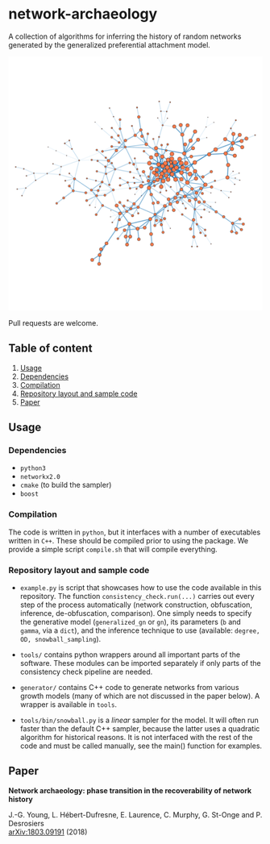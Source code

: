 # network-archaeology

A collection of algorithms for inferring the history of random networks generated by the generalized preferential  attachment model.


![](splash.png)

Pull requests are welcome.


## Table of content

1. [Usage](#usage)
  1. [Dependencies](#dependencies)
  2. [Compilation](#compilation)
  3. [Repository layout and sample code](#repository-layout-and-sample-code)
2. [Paper](#paper)


## Usage

### Dependencies

* `python3`
* `networkx2.0`
* `cmake` (to build the sampler)
* `boost`

### Compilation

The code is written in `python`, but it interfaces with a number of executables written in `C++`.
These should be compiled prior to using the package.
We provide a simple script `compile.sh` that will compile everything.

### Repository layout and sample code

* `example.py` is script that showcases how to use the code available in this repository. The function `consistency_check.run(...)` carries out every step of the process automatically (network construction, obfuscation, inference, de-obfuscation, comparison). One simply needs to specify the generative model (`generalized_gn` or `gn`), its parameters (`b` and `gamma`, via a `dict`), and the inference technique to use (available: `degree, OD, snowball_sampling`).

* `tools/` contains python wrappers around all important parts of the software. These modules can be imported separately if only parts of the consistency check pipeline are needed.

* `generator/` contains C++ code to generate networks from various growth models (many of which are not discussed in the paper below). A wrapper is available in `tools`.

* `tools/bin/snowball.py` is a *linear* sampler for the model. It will often run faster than the default C++ sampler, because the latter uses a quadratic algorithm for historical reasons. 
It is not interfaced with the rest of the code and must be called manually, see the main() function for examples.

## Paper

**Network archaeology: phase transition in the recoverability of network history**

J.-G. Young, L. Hébert-Dufresne, E. Laurence, C. Murphy, G. St-Onge and P. Desrosiers<br/>
[arXiv:1803.09191](https://arxiv.org/abs/1803.09191) (2018)

